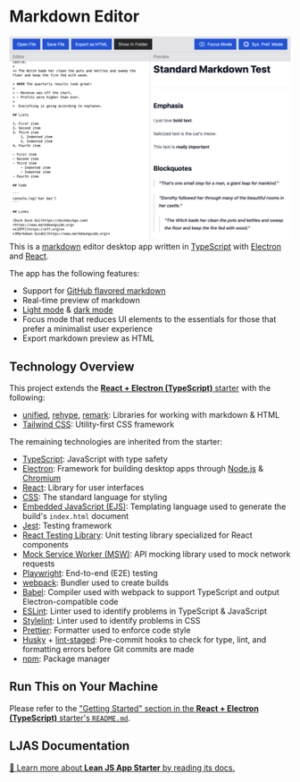 # Markdown Editor

![Screenshot of markdown editor](./src/playwright/editor-preview.test.ts-snapshots/editor-preview-standard-chromium-darwin.png)
This is a [markdown](https://daringfireball.net/projects/markdown) editor desktop app written in [TypeScript](https://typescriptlang.org) with [Electron](https://electronjs.org) and [React](https://react.dev).

The app has the following features:

-   Support for [GitHub flavored markdown](https://github.github.com/gfm)
-   Real-time preview of markdown
-   [Light mode](./src/playwright/color-mode.test.ts-snapshots/light-mode-chromium-darwin.png) & [dark mode](./src/playwright/color-mode.test.ts-snapshots/dark-mode-chromium-darwin.png)
-   Focus mode that reduces UI elements to the essentials for those that prefer a minimalist user experience
-   Export markdown preview as HTML

## Technology Overview

This project extends the [**React + Electron (TypeScript)** starter](https://github.com/mattlean/lean-js-app-starter/tree/v1.1.0-dev/starters/react-electron-ts) with the following:

-   [unified](https://unifiedjs.com), [rehype](https://unifiedjs.com/explore/package/rehype), [remark](https://unifiedjs.com/explore/package/remark): Libraries for working with markdown & HTML
-   [Tailwind CSS](https://tailwindcss.com): Utility-first CSS framework

The remaining technologies are inherited from the starter:

-   [TypeScript](https://typescriptlang.org): JavaScript with type safety
-   [Electron](https://electronjs.org): Framework for building desktop apps through [Node.js](https://nodejs.org) & [Chromium](https://chromium.org)
-   [React](https://react.dev): Library for user interfaces
-   [CSS](https://w3.org/Style/CSS/Overview.en.html): The standard language for styling
-   [Embedded JavaScript (EJS)](https://ejs.co): Templating language used to generate the build's `index.html` document
-   [Jest](https://jestjs.io): Testing framework
-   [React Testing Library](https://testing-library.com/docs/react-testing-library/intro): Unit testing library specialized for React components
-   [Mock Service Worker (MSW)](https://mswjs.io): API mocking library used to mock network requests
-   [Playwright](https://playwright.dev): End-to-end (E2E) testing
-   [webpack](https://webpack.js.org): Bundler used to create builds
-   [Babel](https://babeljs.io): Compiler used with webpack to support TypeScript and output Electron-compatible code
-   [ESLint](https://eslint.org): Linter used to identify problems in TypeScript & JavaScript
-   [Stylelint](https://stylelint.io): Linter used to identify problems in CSS
-   [Prettier](https://prettier.io): Formatter used to enforce code style
-   [Husky](https://typicode.github.io/husky) + [lint-staged](https://github.com/okonet/lint-staged): Pre-commit hooks to check for type, lint, and formatting errors before Git commits are made
-   [npm](https://npmjs.com): Package manager

## Run This on Your Machine

Please refer to the ["Getting Started" section in the **React + Electron (TypeScript)** starter's `README.md`](https://github.com/mattlean/lean-js-app-starter/tree/v1.1.0-dev/starters/react-electron-ts#getting-started).

## LJAS Documentation

[📖 Learn more about **Lean JS App Starter** by reading its docs.](https://github.com/mattlean/lean-js-app-starter/tree/v1.1.0-dev/docs/README.md)
